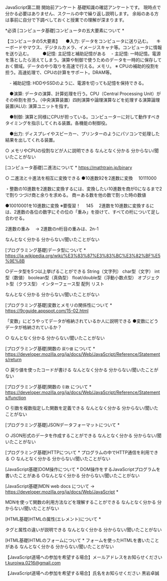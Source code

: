 JavaScript第二期 開始前アンケート
基礎知識の確認アンケートです。
現時点で分かる必要はありません、スクールの中で繰り返し説明します。
余裕のある方は事前に自分で下調べしておくと授業での理解が深まります。

*必須
[コンピュータ基礎]コンピュータの五大要素について *

【コンピュータの5大要素】
　●入力: データをコンピュータに送り込む。
　キーボードやマウス、デジタルカメラ、イメージスキャナ等。コンピュータに情報を送り込む。
　
　●記憶: 主記憶と補助記憶がある
　- 主記憶: 一時記憶。電源を落としたら消えてしまう。演算や制御で使うためのデータを一時的に保存しておく領域。データのやり取りを高速で行える。メモリ。
※ CPUの補助的役割を担う。高速処理で、CPUの計算をサポート。DRAM等。

　- 補助記憶: HDDやSSDのように、電源を切っても記憶を保持できる。

　●演算: データの演算、計算処理を行う。CPU（Central Processing Unit）がその枠割を担う。（中央演算装置）四則演算や論理演算などを処理する演算論理装置(ALU): 演算ユニットを指す。

　●制御: 演算と同様にCPUが担っている。コンピューターに対して動作すべきタイミングを指示してくれる装置。各機能の制御役。

　●出力: ディスプレイやスピーカー、プリンターのようにパソコンで処理した結果を出してくれる装置。



○ メモリやCPUの役割などが人に説明できる
なんとなく分かる
分からない/聞いたことがない

[コンピュータ基礎]二進法について *
https://mathtrain.jp/binary

○ 二進法と十進法を相互に変換できる
●10進数92を2進数に変換
　10111000

・整数の10進数を2進数に変換するには、変換したい10進数を商が0になるまで2で割りつづけ商と余りを求める。
商＝ある数を他の数で割った時の数値

●10010001を10進数に変換 ※要復習！
　145
　2進数を10進数に変換するには、2進数の各位の数字にその位の「重み」を掛けて、すべての桁について足し合わせる。

2進数の重み
　→ 2進数のn桁目の重みは、2n-1

なんとなく分かる
分からない/聞いたことがない

[プログラミング基礎]データ型について *
https://ja.wikipedia.org/wiki/%E3%83%87%E3%83%BC%E3%82%BF%E5%9E%8B

○データ型を5つ以上挙げることができる
String（文字列）
char型（文字）
int型（数値）
boolean型（真偽型）
float/double型（浮動小数点型）
オブジェクト型（クラス型）
インターフェース型
配列
リスト

なんとなく分かる
分からない/聞いたことがない

[プログラミング基礎]変数とメモリの関係性について *
https://9cguide.appspot.com/15-02.html

「変数」にどうやってデータが格納されているか人に説明できる
●変数にどうデータが格納されているか？



○ なんとなく分かる
分からない/聞いたことがない

[プログラミング基礎]関数の `戻り値` について *
https://developer.mozilla.org/ja/docs/Web/JavaScript/Reference/Statements/return

○ 戻り値を使ったコードが書ける
なんとなく分かる
分からない/聞いたことがない

[プログラミング基礎]関数の `引数` について *
https://developer.mozilla.org/ja/docs/Web/JavaScript/Reference/Statements/function

○ 引数を複数指定した関数を定義できる
なんとなく分かる
分からない/聞いたことがない

[プログラミング基礎]JSONデータフォーマットについて *

○ JSON形式のデータを作成することができる
なんとなく分かる
分からない/聞いたことがない

[プログラミング基礎]HTTPについて *
プログラムの中でHTTP通信を利用できる
○ なんとなく分かる
分からない/聞いたことがない

[JavaScript基礎]DOM操作について *
DOM操作をするJavaScriptプログラムを書いたことがある
○なんとなく分かる
分からない/聞いたことがない

[JavaScript基礎]MDN web docs について → https://developer.mozilla.org/ja/docs/Web/JavaScript *

MDNを使って関数の利用方法などを理解することができる
なんとなく分かる
分からない/聞いたことがない

[HTML基礎]HTMLの属性(エレメント)について *

タグと属性の違いが説明できる
なんとなく分かる
分からない/聞いたことがない

[HTML基礎]HTMLのフォームについて *
フォームを使ったHTMLを書いたことがある
なんとなく分かる
分からない/聞いたことがない

【JavaScript道場への参加を希望する場合】メールアドレスをお知らせください
t.kuroiwa.0216@gmail.com

【JavaScript道場への参加を希望する場合】氏名をお知らせください
黒岩卓誠
